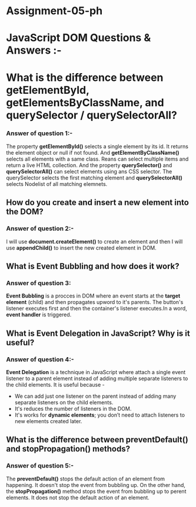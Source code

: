 # Assignment-05-ph


# JavaScript DOM Questions & Answers :-


# What is the difference between getElementById, getElementsByClassName, and querySelector / querySelectorAll?

### Answer of question 1:-
The property **getElementById()** selects a single element by its id. It returns the element object or null if not found. And **getElementByClassName()** selects all elements with a same class. Reans can select multiple items and return a live HTML collection. And the property **querySelector()** and  **querySelectorAll()** can select elements using ans CSS selector. The querySelector selects the first matching element and **querySelectorAll()** selects Nodelist of all matching elemnets.

## How do you create and insert a new element into the DOM?
### Answer of question 2:-
I will use **document.createElement()** to create an element and then I will use **appendChild()** to insert the new created element in DOM.

## What is Event Bubbling and how does it work?
### Answer of question 3:
**Event Bubbling** is a procces in DOM where an event starts at the **target element** (child) and then propagates upword to it's parents. The button's listener executes first and then the container's listener executes.In a word, **event handler** is triggered.

## What is Event Delegation in JavaScript? Why is it useful?
### Answer of question 4:-
**Event Delegation** is a technique in JavaScript where attach a single event listener to a parent element instead of adding multiple separate listeners to the child elements. It is useful because -

 - We can add just one listener on the parent instead of adding many  separate listeners on the child elements. 
 - It's reduces the number of listeners in the DOM.
 - It's works for **dynamic elements**; you don’t need to attach listeners to new elements created later.


## What is the difference between preventDefault() and stopPropagation() methods?
### Answer of question 5:-
The **preventDefault()** stops the default action of an element from happening. It doesn't stop the event from bubbling up. On the other hand, the **stopPropagation()** method stops the event from bubbling up to perent elements. It does not stop the default action of an element.







